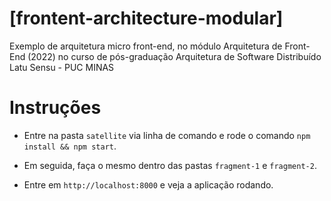 # [frontent-architecture-modular]
Exemplo de arquitetura micro front-end, no módulo Arquitetura de Front-End (2022) no curso de pós-graduação Arquitetura de Software Distribuído Latu Sensu - PUC MINAS

# Instruções

* Entre na pasta `satellite` via linha de comando e rode o comando `npm install && npm start`.

* Em seguida, faça o mesmo dentro das pastas `fragment-1` e `fragment-2`.

* Entre em `http://localhost:8000` e veja a aplicação rodando.
